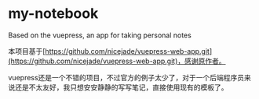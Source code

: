 # my-notebook
Based on the vuepress, an app for taking personal notes

本项目基于[https://github.com/nicejade/vuepress-web-app.git](https://github.com/nicejade/vuepress-web-app.git)，感谢原作者。

vuepress还是一个不错的项目，不过官方的例子太少了，对于一个后端程序员来说还是不太友好，我只想安安静静的写写笔记，直接使用现有的模板了。
